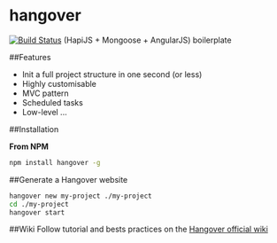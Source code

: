 hangover
========
[![Build Status](https://travis-ci.org/paulrad/hangover.svg?branch=master)](https://travis-ci.org/paulrad/hangover)
(HapiJS + Mongoose + AngularJS) boilerplate

##Features

* Init a full project structure in one second (or less)
* Highly customisable
* MVC pattern
* Scheduled tasks
* Low-level
...


##Installation

**From NPM**

```bash
npm install hangover -g
```

##Generate a Hangover website
```bash
hangover new my-project ./my-project
cd ./my-project
hangover start
```

##Wiki
Follow tutorial and bests practices on the [Hangover official wiki](https://github.com/paulrad/hangover/wiki)